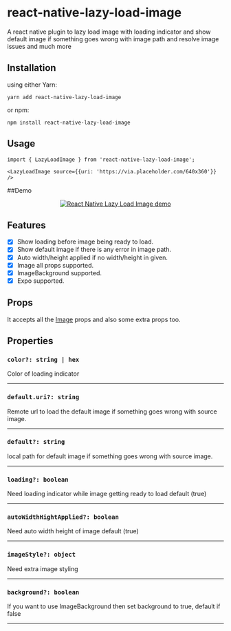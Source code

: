# react-native-lazy-load-image

A react native plugin to lazy load image with loading indicator and show default image if something goes wrong with image path and resolve image issues and much more 

## Installation

using either Yarn:

```
yarn add react-native-lazy-load-image
```

or npm:

```
npm install react-native-lazy-load-image
```

## Usage

```
import { LazyLoadImage } from 'react-native-lazy-load-image';

<LazyLoadImage source={{uri: 'https://via.placeholder.com/640x360'}} />
```

##Demo 

<div style="text-align:center;">
  <a href="https://user-images.githubusercontent.com/32444692/217605648-487e7f48-8203-48cb-a8c0-6c3f6c4a258b.gif"><img src="https://user-images.githubusercontent.com/32444692/217605648-487e7f48-8203-48cb-a8c0-6c3f6c4a258b.gif" alt="React Native Lazy Load Image demo" style="max-width:400px;"/></a>
</div>

## Features

-   [x] Show loading before image being ready to load.
-   [x] Show default image if there is any error in image path.
-   [x] Auto width/height applied if no width/height in given. 
-   [x] Image all props supported.
-   [x] ImageBackground supported.
-   [x] Expo supported.

## Props

It accepts all the [Image](https://reactnative.dev/docs/images) props and also some extra props too.

## Properties

### `color?: string | hex`

Color of loading indicator

---

### `default.uri?: string`

Remote url to load the default image if something goes wrong with source image.

---

### `default?: string`

local path for default image if something goes wrong with source image.

---

### `loading?: boolean` 

Need loading indicator while image getting ready to load default (true)

---

### `autoWidthHightApplied?: boolean` 

Need auto width height of image default (true)

---

### `imageStyle?: object` 

Need extra image styling

---

### `background?: boolean` 

If you want to use ImageBackground then set background to true, default if false

---
